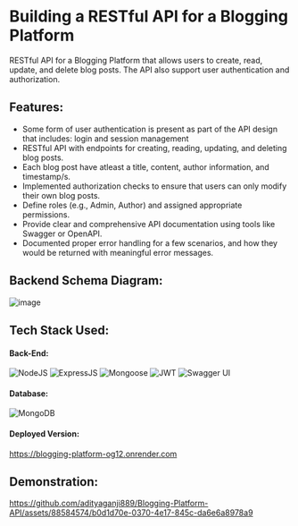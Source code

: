 # Building a RESTful API for a Blogging Platform
  RESTful API for a Blogging Platform that allows users to create, read, update, and  delete blog posts. The API also support user authentication and authorization.

## Features:
 * Some form of user authentication is present as part of the API design that includes: login and session management
 * RESTful API with endpoints for creating, reading, updating, and deleting blog posts.
 * Each blog post have atleast a title, content, author information, and timestamp/s.
 * Implemented authorization checks to ensure that users can only modify their own blog posts.
 * Define roles (e.g., Admin, Author) and assigned appropriate permissions.
 * Provide clear and comprehensive API documentation using tools like Swagger or OpenAPI.
 * Documented proper error handling for a few scenarios, and how they would be returned with meaningful error messages.

## Backend Schema Diagram:
 ![image](https://github.com/adityaganji889/Blogging-Platform-API/assets/88584574/2f12f6ea-bca0-4558-8c07-48e7f201d2d2)


## Tech Stack Used:

#### Back-End:
<img alt="NodeJS" src="https://img.shields.io/badge/Node.js-43853D?style=for-the-badge&logo=node.js&logoColor=white"/> <img alt="ExpressJS" src="https://img.shields.io/badge/Express.js-000000?style=for-the-badge&logo=express&logoColor=white"/> <img alt="Mongoose" src ="https://img.shields.io/badge/Mongoose-orange?style=for-the-badge&logo=mongodb&logoColor=white"/> <img alt="JWT" src ="https://img.shields.io/badge/JWT-red?style=for-the-badge&logo=JSON+Web+Tokens&logoColor=white"/> <img alt="Swagger UI" src ="https://img.shields.io/badge/-Swagger-%23Clojure?style=for-the-badge&logo=swagger&logoColor=white"/>

#### Database:
<img alt="MongoDB" src ="https://img.shields.io/badge/MongoDB-4EA94B?style=for-the-badge&logo=mongodb&logoColor=white"/>

#### Deployed Version:

https://blogging-platform-og12.onrender.com

## Demonstration:

https://github.com/adityaganji889/Blogging-Platform-API/assets/88584574/b0d1d70e-0370-4e17-845c-da6e6a8978a9


